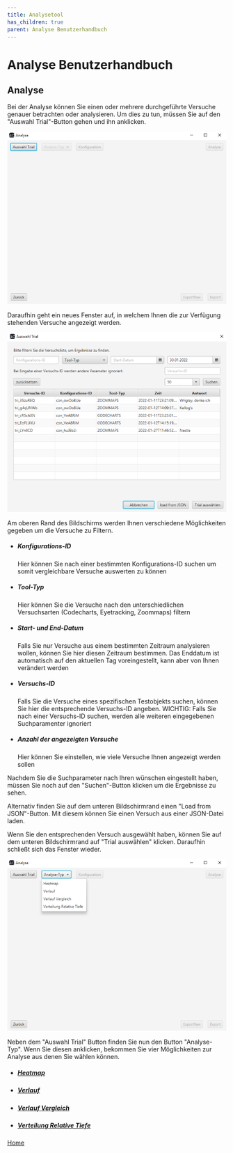 ```yaml
---
title: Analysetool
has_children: true
parent: Analyse Benutzerhandbuch
---
```

# Analyse Benutzerhandbuch

## Analyse

Bei der Analyse können Sie einen oder mehrere durchgeführte Versuche genauer betrachten oder analysieren.
Um dies zu tun, müssen Sie auf den "Auswahl Trial"-Button gehen und ihn anklicken.

![analyse](resources/analyse.PNG)

Daraufhin geht ein neues Fenster auf, in welchem Ihnen die zur Verfügung stehenden Versuche angezeigt werden.

![auswahl](resources/auswahl.PNG)

Am oberen Rand des Bildschirms werden Ihnen verschiedene Möglichkeiten gegeben um die Versuche zu Filtern.
- ##### Konfigurations-ID
  Hier können Sie nach einer bestimmten Konfigurations-ID suchen um somit vergleichbare Versuche auswerten zu können
- ##### Tool-Typ
  Hier können Sie die Versuche nach den unterschiedlichen Versuchsarten (Codecharts, Eyetracking, Zoommaps) filtern
- ##### Start- und End-Datum
  Falls Sie nur Versuche aus einem bestimmten Zeitraum analysieren wollen, können Sie hier diesen Zeitraum bestimmen. Das Enddatum ist automatisch auf den aktuellen Tag voreingestellt, kann aber von Ihnen verändert werden
- ##### Versuchs-ID
  Falls Sie die Versuche eines spezifischen Testobjekts suchen, können Sie hier die entsprechende Versuchs-ID angeben. WICHTIG: Falls Sie nach einer Versuchs-ID suchen, werden alle weiteren eingegebenen Suchparamenter ignoriert
- ##### Anzahl der angezeigten Versuche
  Hier können Sie einstellen, wie viele Versuche Ihnen angezeigt werden sollen

Nachdem Sie die Suchparameter nach Ihren wünschen eingestellt haben, müssen Sie noch auf den "Suchen"-Button klicken um die Ergebnisse zu sehen.

Alternativ finden Sie auf dem unteren Bildschirmrand einen "Load from JSON"-Button. Mit diesem können Sie einen Versuch aus einer JSON-Datei laden.

Wenn Sie den entsprechenden Versuch ausgewählt haben, können Sie auf dem unteren Bildschirmrand auf "Trial auswählen" klicken. Daraufhin schließt sich das Fenster wieder.

![analyse-typ](resources/analyse-typ.PNG)

Neben dem "Auswahl Trial" Button finden Sie nun den Button "Analyse-Typ". Wenn Sie diesen anklicken, bekommen Sie vier Möglichkeiten zur Analyse aus denen Sie wählen können.
- ##### [Heatmap](tool-typ/heatmap.md)
- ##### [Verlauf](tool-typ/verlauf.md)
- ##### [Verlauf Vergleich](tool-typ/verlaufvergleich.md)
- ##### [Verteilung Relative Tiefe](tool-typ/verteilung.md)

[Home](../index.md)